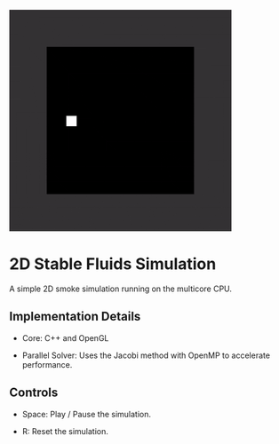 ![Simulation](./Simulation.gif)

# 2D Stable Fluids Simulation
A simple 2D smoke simulation running on the multicore CPU.

## Implementation Details
* Core: C++ and OpenGL

* Parallel Solver: Uses the Jacobi method with OpenMP to accelerate performance.

## Controls
* Space: Play / Pause the simulation.

* R: Reset the simulation.